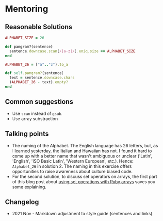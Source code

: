 # Mentoring

## Reasonable Solutions

```ruby
ALPHABET_SIZE = 26

def pangram?(sentence)
  sentence.downcase.scan(/[a-z]/).uniq.size == ALPHABET_SIZE
end
```

```ruby
ALPHABET_26 = ("a".."z").to_a

def self.pangram?(sentence)
  text = sentence.downcase.chars
  (ALPHABET_26 - text).empty?
end
```

## Common suggestions

- Use `scan` instead of `gsub`.
- Use array substraction

## Talking points

- The naming of the Alphabet.
  The English language has 26 letters, but, as I learned yesterday, the Italian and Hawaiian has not.
  I found it hard to come up with a better name that wasn't ambiguous or unclear ('Latin', 'English', 'ISO Basic Latin', 'Western European', etc.).
  Hence: `Alphabet_26` in solution 2.
  The naming in this exercise offers opportunities to raise awareness about culture biased code.
- For the second solution, to discuss set operators on arrays, the first part of this blog post about [using set operations with Ruby arrays][endpoint-blog-set-operators] saves you some explaining.

## Changelog

- 2021 Nov - Markdown adjustment to style guide (sentences and links)

[endpoint-blog-set-operators]: https://www.endpoint.com/blog/2011/06/07/using-set-operators-with-ruby-arrays
